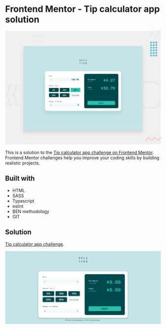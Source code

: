 # Frontend Mentor - Tip calculator app solution

![Design preview for the Tip calculator app challenge  coding challenge](./src/assets/design/desktop-preview.jpg)

This is a solution to the [Tip calculator app challenge on Frontend Mentor](https://www.frontendmentor.io/challenges/tip-calculator-app-ugJNGbJUX). Frontend Mentor challenges help you improve your coding skills by building realistic projects.

## Built with

- HTML
- SASS
- Typescript
- eslint
- BEN methodology
- GIT

## Solution

[Tip calculator app challenge](https://stebanc.github.io/tip-calculator-app/dist/).

![Design preview for the Tip calculator app coding challenge](./dist/images/tip-calculator-app-solution.png)
